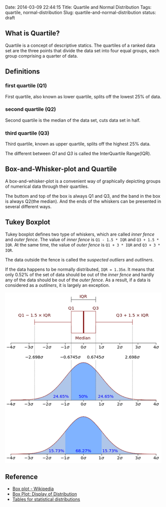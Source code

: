 Date: 2014-03-09 22:44:15
Title: Quartile and Normal Distribution
Tags: quartile, normal-distribution
Slug: quartile-and-normal-distribution
status: draft

## What is Quartile?

Quartile is a concept of descriptive statics. The quartiles of a ranked data set are the three points that divide the data set into four equal groups, each group comprising a quarter of data.

## Definitions

### first quartile (Q1)

First quartile, also known as lower quartile, splits off the lowest 25% of data.

### second quartile (Q2)

Second quartile is the median of the data set, cuts data set in half.

### third quartile (Q3)

Third quartile, known as upper quartile, splits off the highest 25% data.

The different between *Q1* and *Q3* is called the InterQuartile Range(IQR).

## Box-and-Whisker-plot and Quartile

A box-and-whisker-plot is a convenient way of graphically depicting groups of numerical data through their quartiles.

The buttom and top of the box is always Q1 and Q3, and the band in the box is always Q2(the median). And the ends of the whiskers can be presented in several different ways.

## Tukey Boxplot

Tukey boxplot defines two type of whiskers, which are called *inner fence* and *outer fence*. The value of *inner fence* is ``Q1 - 1.5 * IQR`` and ``Q3 + 1.5 * IQR``. At the same time, the value of *outer fence* is ``Q1 + 3 * IQR`` and ``Q3 + 3 * IQR``.

The data outside the fence is called the *suspected outliers* and *outliners*.

If the data happens to be normally distributed, ``IQR = 1.35σ``. It means that only 0.52% of the set of data should be out of the *inner fence* and  hardly any of the data should be out of the *outer fence*. As a result, if a data is considered as a *outliners*, it is largely an exception.

![Boxplot and Normal Distribution](https://github.com/Wizmann/assets/raw/master/wizmann-tk-pic/Boxplot.png)

## Reference

* [Box plot - Wikipedia](https://en.wikipedia.org/wiki/Boxplot)
* [Box Plot: Display of Distribution](http://www.physics.csbsju.edu/stats/box2.html)
* [Tables for statistical distributions](http://www.wasu.com.cn/fwyzc/wasubzhzl/201207/P020140102519718744101.pdf)
